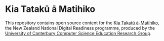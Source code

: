 # Kia Tatakū ā Matihiko

This repository contains open source content for the [Kia Takatū ā-Matihiko](http://www.kiatakatu.ac.nz/), the New Zealand National Digital Readiness programme, produced by the [University of Canterbury Computer Science Education Research Group](http://www.canterbury.ac.nz/engineering/schools/csse/research/cse/).
